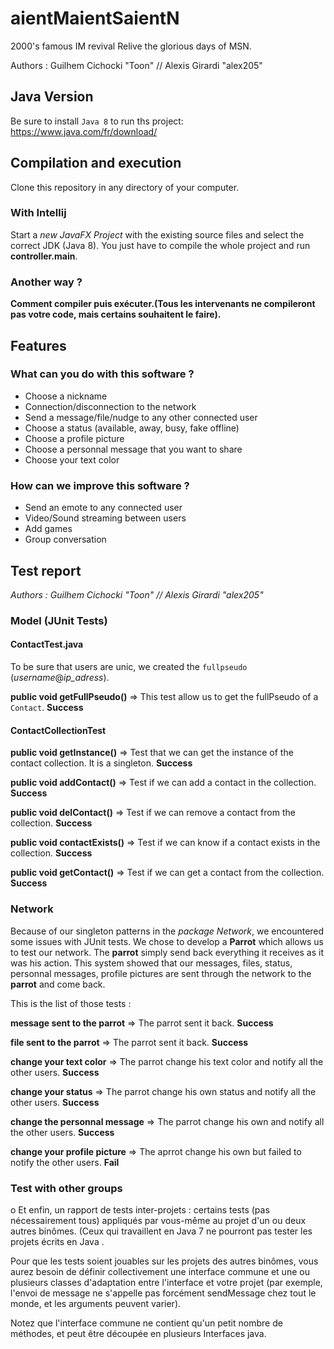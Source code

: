 # aientMaientSaientN
2000's famous IM revival
Relive the glorious days of MSN.

Authors : Guilhem Cichocki "Toon" // Alexis Girardi "alex205"

## Java Version

Be sure to install `Java 8` to run ths project: https://www.java.com/fr/download/

## Compilation and execution

Clone this repository in any directory of your computer.

### With Intellij

Start a *new JavaFX Project* with the existing source files and select the correct JDK (Java 8).
You just have to compile the whole project and run **controller.main**.

### Another way ?

  **Comment compiler puis exécuter.(Tous les intervenants ne compileront pas votre code, mais certains souhaitent le faire).**

## Features

### What can you do with this software ?

- Choose a nickname
- Connection/disconnection to the network
- Send a message/file/nudge to any other connected user
- Choose a status (available, away, busy, fake offline)
- Choose a profile picture
- Choose a personnal message that you want to share
- Choose your text color

### How can we improve this software ?

- Send an emote to any connected user
- Video/Sound streaming between users
- Add games
- Group conversation

 
## Test report 

*Authors : Guilhem Cichocki "Toon" // Alexis Girardi "alex205"*

### Model (JUnit Tests)

#### ContactTest.java

To be sure that users are unic, we created the `fullpseudo` (*username*@*ip_adress*).

**public void getFullPseudo()** => This test allow us to get the fullPseudo of a `Contact`. **Success**

#### ContactCollectionTest

**public void getInstance()** => Test that we can get the instance of the contact collection. It is a singleton. **Success**

**public void addContact()** => Test if we can add a contact in the collection. **Success**

**public void delContact()**  => Test if we can remove a contact from the collection. **Success**

**public void contactExists()** => Test if we can know if a contact exists in the collection. **Success**

**public void getContact()** => Test if we can get a contact from the collection. **Success**

### Network

Because of our singleton patterns in the *package Network*, we encountered some issues with JUnit tests.
We chose to develop a **Parrot** which allows us to test our network. The **parrot** simply send back everything it receives as it was his action.
This system showed that our messages, files, status, personnal messages, profile pictures are sent through the network to the **parrot** and come back.

This is the list of those tests :

**message sent to the parrot** => The parrot sent it back. **Success**

**file sent to the parrot** => The parrot sent it back. **Success**

**change your text color** => The parrot change his text color and notify all the other users. **Success**

**change your status** => The parrot change his own status and notify all the other users. **Success**

**change the personnal message** => The parrot change his own and notify all the other users. **Success**

**change your profile picture** => The aprrot change his own but failed to notify the other users. **Fail**

 
 
### Test with other groups
 
 o Et enfin, un rapport de tests inter-projets : certains tests (pas nécessairement tous) appliqués par vous-même au projet d'un ou deux autres binômes. (Ceux qui travaillent en Java 7 ne pourront pas tester les projets écrits en Java .

   Pour que les tests soient jouables sur les projets des autres binômes, vous aurez besoin de définir collectivement une interface commune et une ou plusieurs classes d'adaptation entre l'interface et votre projet (par exemple, l'envoi de message ne s'appelle pas forcément sendMessage chez tout le monde, et les arguments peuvent varier).

 Notez que l'interface commune ne contient qu'un petit nombre de méthodes, et peut être découpée en plusieurs Interfaces java.

